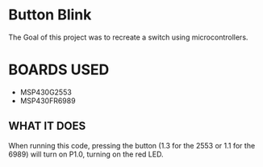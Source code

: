 # Button Blink
The Goal of this project was to recreate a switch using microcontrollers.

# BOARDS USED
* MSP430G2553
* MSP430FR6989

## WHAT IT DOES
When running this code, pressing the button (1.3 for the 2553 or 1.1 for the 6989) will turn on P1.0, turning on the red LED.
